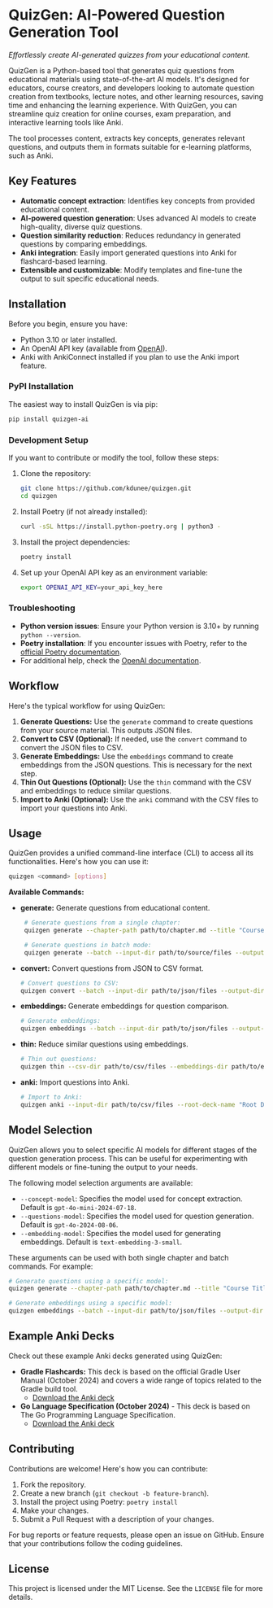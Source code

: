 # QuizGen: AI-Powered Question Generation Tool

*Effortlessly create AI-generated quizzes from your educational content.*

QuizGen is a Python-based tool that generates quiz questions from educational materials using state-of-the-art AI models. It's designed for educators, course creators, and developers looking to automate question creation from textbooks, lecture notes, and other learning resources, saving time and enhancing the learning experience. With QuizGen, you can streamline quiz creation for online courses, exam preparation, and interactive learning tools like Anki.

The tool processes content, extracts key concepts, generates relevant questions, and outputs them in formats suitable for e-learning platforms, such as Anki.

## Key Features

- **Automatic concept extraction**: Identifies key concepts from provided educational content.
- **AI-powered question generation**: Uses advanced AI models to create high-quality, diverse quiz questions.
- **Question similarity reduction**: Reduces redundancy in generated questions by comparing embeddings.
- **Anki integration**: Easily import generated questions into Anki for flashcard-based learning.
- **Extensible and customizable**: Modify templates and fine-tune the output to suit specific educational needs.

## Installation

Before you begin, ensure you have:

- Python 3.10 or later installed.
- An OpenAI API key (available from [OpenAI](https://platform.openai.com/signup)).
- Anki with AnkiConnect installed if you plan to use the Anki import feature.

### PyPI Installation

The easiest way to install QuizGen is via pip:

```bash
pip install quizgen-ai
```

### Development Setup

If you want to contribute or modify the tool, follow these steps:

1. Clone the repository:

   ```bash
   git clone https://github.com/kdunee/quizgen.git
   cd quizgen
   ```

1. Install Poetry (if not already installed):

   ```bash
   curl -sSL https://install.python-poetry.org | python3 -
   ```

1. Install the project dependencies:

   ```bash
   poetry install
   ```

1. Set up your OpenAI API key as an environment variable:

   ```bash
   export OPENAI_API_KEY=your_api_key_here
   ```

### Troubleshooting

- **Python version issues**: Ensure your Python version is 3.10+ by running `python --version`.
- **Poetry installation**: If you encounter issues with Poetry, refer to the [official Poetry documentation](https://python-poetry.org/docs/).
- For additional help, check the [OpenAI documentation](https://platform.openai.com/docs).

## Workflow

Here's the typical workflow for using QuizGen:

1. **Generate Questions:** Use the `generate` command to create questions from your source material. This outputs JSON files.
2. **Convert to CSV (Optional):** If needed, use the `convert` command to convert the JSON files to CSV.
3. **Generate Embeddings:** Use the `embeddings` command to create embeddings from the JSON questions. This is necessary for the next step.
4. **Thin Out Questions (Optional):** Use the `thin` command with the CSV and embeddings to reduce similar questions.
5. **Import to Anki (Optional):** Use the `anki` command with the CSV files to import your questions into Anki.

## Usage

QuizGen provides a unified command-line interface (CLI) to access all its functionalities. Here's how you can use it:

```bash
quizgen <command> [options]
```

**Available Commands:**

- **generate:** Generate questions from educational content.

   ```bash
    # Generate questions from a single chapter:
    quizgen generate --chapter-path path/to/chapter.md --title "Course Title" --output path/to/output.json

    # Generate questions in batch mode:
    quizgen generate --batch --input-dir path/to/source/files --output-dir path/to/output/json --title "Course Title"
    ```

- **convert:** Convert questions from JSON to CSV format.

    ```bash
    # Convert questions to CSV:
    quizgen convert --batch --input-dir path/to/json/files --output-dir path/to/csv/output
    ```

- **embeddings:** Generate embeddings for question comparison.

    ```bash
    # Generate embeddings:
    quizgen embeddings --batch --input-dir path/to/json/files --output-dir path/to/embeddings/output
    ```

- **thin:** Reduce similar questions using embeddings.

    ```bash
    # Thin out questions:
    quizgen thin --csv-dir path/to/csv/files --embeddings-dir path/to/embeddings --output-dir path/to/output --T 10 
    ```

- **anki:** Import questions into Anki.

    ```bash
    # Import to Anki:
    quizgen anki --input-dir path/to/csv/files --root-deck-name "Root Deck Name" 
    ```

## Model Selection

QuizGen allows you to select specific AI models for different stages of the question generation process. This can be useful for experimenting with different models or fine-tuning the output to your needs.

The following model selection arguments are available:

- `--concept-model`: Specifies the model used for concept extraction. Default is `gpt-4o-mini-2024-07-18`.
- `--questions-model`: Specifies the model used for question generation. Default is `gpt-4o-2024-08-06`.
- `--embedding-model`: Specifies the model used for generating embeddings. Default is `text-embedding-3-small`.

These arguments can be used with both single chapter and batch commands. For example:

```bash
# Generate questions using a specific model:
quizgen generate --chapter-path path/to/chapter.md --title "Course Title" --output path/to/output.json --questions-model gpt-4

# Generate embeddings using a specific model:
quizgen embeddings --batch --input-dir path/to/json/files --output-dir path/to/embeddings/output --embedding-model text-embedding-ada-002
```

## Example Anki Decks

Check out these example Anki decks generated using QuizGen:

- **Gradle Flashcards:** This deck is based on the official Gradle User Manual (October 2024) and covers a wide range of topics related to the Gradle build tool.
  - [Download the Anki deck](https://ankiweb.net/shared/info/1572773429)
- **Go Language Specification (October 2024)** - This deck is based on The Go Programming Language Specification.
  - [Download the Anki deck](https://ankiweb.net/shared/info/383266601)

## Contributing

Contributions are welcome! Here's how you can contribute:

1. Fork the repository.
1. Create a new branch (`git checkout -b feature-branch`).
1. Install the project using Poetry: `poetry install`
1. Make your changes.
1. Submit a Pull Request with a description of your changes.

For bug reports or feature requests, please open an issue on GitHub. Ensure that your contributions follow the coding guidelines.

## License

This project is licensed under the MIT License. See the `LICENSE` file for more details.
